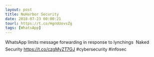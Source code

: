 ```yaml
---
layout: post
title: NuHarbor Security
date: 2018-07-23 00:00:21
tourl: https://t.co/HgnUUovsZg
tags: [WhatsApp]
---
```

WhatsApp limits message forwarding in response to lynchings  Naked Security https://t.co/czgMyZT7GJ #cybersecurity #infosec